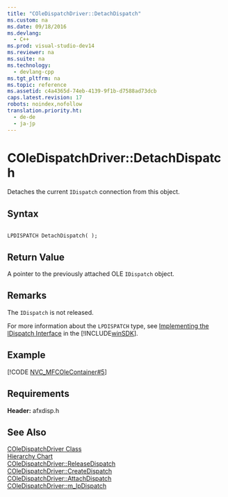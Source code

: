 ```yaml
---
title: "COleDispatchDriver::DetachDispatch"
ms.custom: na
ms.date: 09/18/2016
ms.devlang: 
  - C++
ms.prod: visual-studio-dev14
ms.reviewer: na
ms.suite: na
ms.technology: 
  - devlang-cpp
ms.tgt_pltfrm: na
ms.topic: reference
ms.assetid: c4a4365d-74eb-4139-9f1b-d7588ad73dcb
caps.latest.revision: 17
robots: noindex,nofollow
translation.priority.ht: 
  - de-de
  - ja-jp
---
```

# COleDispatchDriver::DetachDispatch
Detaches the current `IDispatch` connection from this object.  
  
## Syntax  
  
```  
  
LPDISPATCH DetachDispatch( );  
```  
  
## Return Value  
 A pointer to the previously attached OLE `IDispatch` object.  
  
## Remarks  
 The `IDispatch` is not released.  
  
 For more information about the `LPDISPATCH` type, see [Implementing the IDispatch Interface](assetId:///0e171f7f-0022-4e9b-ac8e-98192828e945) in the [!INCLUDE[winSDK](../vs140/includes/winSDK_md.md)].  
  
## Example  
 [!CODE [NVC_MFCOleContainer#5](../CodeSnippet/VS_Snippets_Cpp/NVC_MFCOleContainer#5)]  
  
## Requirements  
 **Header:** afxdisp.h  
  
## See Also  
 [COleDispatchDriver Class](../vs140/COleDispatchDriver-Class.md)   
 [Hierarchy Chart](../vs140/Hierarchy-Chart.md)   
 [COleDispatchDriver::ReleaseDispatch](../vs140/COleDispatchDriver--ReleaseDispatch.md)   
 [COleDispatchDriver::CreateDispatch](../vs140/COleDispatchDriver--CreateDispatch.md)   
 [COleDispatchDriver::AttachDispatch](../vs140/COleDispatchDriver--AttachDispatch.md)   
 [COleDispatchDriver::m_lpDispatch](../vs140/COleDispatchDriver--m_lpDispatch.md)